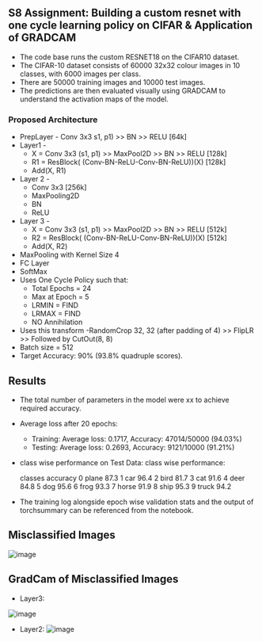 ## S8 Assignment: Building a custom resnet with one cycle learning policy on CIFAR & Application of GRADCAM
- The code base runs the custom RESNET18 on the CIFAR10 dataset.
- The CIFAR-10 dataset consists of 60000 32x32 colour images in 10 classes, with 6000 images per class.
- There are 50000 training images and 10000 test images.
- The predictions are then evaluated visually using GRADCAM to understand the activation maps of the model.

### Proposed Architecture

- PrepLayer - Conv 3x3 s1, p1) >> BN >> RELU [64k]
- Layer1 -
  - X = Conv 3x3 (s1, p1) >> MaxPool2D >> BN >> RELU [128k]
  - R1 = ResBlock( (Conv-BN-ReLU-Conv-BN-ReLU))(X) [128k] 
  - Add(X, R1)
- Layer 2 -
  - Conv 3x3 [256k]
  - MaxPooling2D
  - BN
  - ReLU
- Layer 3 -
  - X = Conv 3x3 (s1, p1) >> MaxPool2D >> BN >> RELU [512k]
  - R2 = ResBlock( (Conv-BN-ReLU-Conv-BN-ReLU))(X) [512k]
  - Add(X, R2)
- MaxPooling with Kernel Size 4
- FC Layer 
- SoftMax
- Uses One Cycle Policy such that:
  - Total Epochs = 24
  - Max at Epoch = 5
  - LRMIN = FIND
  - LRMAX = FIND
  - NO Annihilation
- Uses this transform -RandomCrop 32, 32 (after padding of 4) >> FlipLR >> Followed by CutOut(8, 8)
- Batch size = 512
- Target Accuracy: 90% (93.8% quadruple scores). 

## Results
- The total number of parameters in the model were xx to achieve required accuracy.
- Average loss after 20 epochs:
  - Training: Average loss: 0.1717, Accuracy: 47014/50000 (94.03%)
  - Testing: Average loss: 0.2693, Accuracy: 9121/10000 (91.21%)

- class wise performance on Test Data:
 class wise performance: 

  classes  accuracy
0   plane      87.3
1     car      96.4
2    bird      81.7
3     cat      91.6
4    deer      84.8
5     dog      95.6
6    frog      93.3
7   horse      91.9
8    ship      95.3
9   truck      94.2

 
- The training log alongside epoch wise validation stats and the output of torchsummary can be referenced from the notebook.

## Misclassified Images

![image](https://user-images.githubusercontent.com/31410799/221162933-7cb988fc-824f-4739-889b-dab576eba7ce.png)

## GradCam of Misclassified Images

- Layer3:

![image](https://user-images.githubusercontent.com/31410799/221163016-d2fbdefe-5150-48e1-8a94-b89780ef234a.png)


- Layer2:
![image](https://user-images.githubusercontent.com/31410799/221163140-0759f9f7-9ca5-401f-90f3-d0fcaf3dacff.png)

